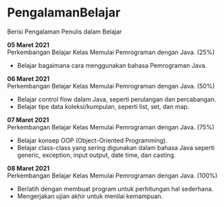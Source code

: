 # PengalamanBelajar
Berisi Pengalaman Penulis dalam Belajar

**05 Maret 2021**   
Perkembangan Belajar Kelas Memulai Pemrograman dengan Java. (25%)
  * Belajar bagaimana cara menggunakan bahasa Pemrograman Java.
  
**06 Maret 2021**   
Perkembangan Belajar Kelas Memulai Pemrograman dengan Java. (50%)
  * Belajar control flow dalam Java, seperti perulangan dan percabangan. 
  * Belajar tipe data koleksi/kumpulan, seperti list, set, dan map.

**07 Maret 2021**   
Perkembangan Belajar Kelas Memulai Pemrograman dengan Java. (75%)
  * Belajar konsep OOP (Object-Oriented Programming).
  * Belajar class-class yang sering digunakan dalam bahasa Java seperti generic, exception, input output, date time, dan casting.  

**08 Maret 2021**   
Perkembangan Belajar Kelas Memulai Pemrograman dengan Java. (100%)
  * Berlatih dengan membuat program untuk perhitungan hal sederhana.
  * Mengerjakan ujian akhir untuk menilai kemampuan.
